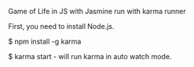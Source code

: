 Game of Life in JS with Jasmine run with karma runner

First, you need to install Node.js.

$ npm install -g karma

$ karma start - will run karma in auto watch mode.
